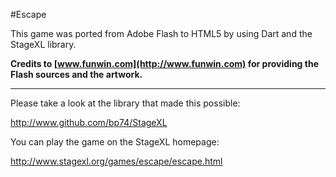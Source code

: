 #Escape

This game was ported from Adobe Flash to HTML5 by using Dart and the StageXL library.

**Credits to [www.funwin.com](http://www.funwin.com) for providing the Flash sources and the artwork.**

---

Please take a look at the library that made this possible:

<http://www.github.com/bp74/StageXL>

You can play the game on the StageXL homepage:

<http://www.stagexl.org/games/escape/escape.html>

